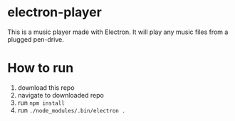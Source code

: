 # electron-player
This is a music player made with Electron. It will play any music files from a plugged pen-drive.

# How to run
1. download this repo
1. navigate to downloaded repo
1. run ```npm install```
1. run ```./node_modules/.bin/electron .```